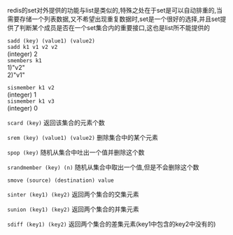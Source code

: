 redis的set对外提供的功能与list是类似的,特殊之处在于set是可以自动排重的,当需要存储一个列表数据,又不希望出现重复数据时,set是一个很好的选择,并且set提供了判断某个成员是否在一个set集合内的重要接口,这也是list所不能提供的  


`sadd (key) (value1) (value2)`  
`sadd k1 v1 v2 v2`  
(integer) 2  
`smembers k1`  
1)"v2"  
2)"v1" 

`sismember k1 v2`  
(integer) 1  
`sismember k1 v3`  
(integer) 0  

`scard (key)`  返回该集合的元素个数  

`srem (key) (value1) (value2)`  删除集合中的某个元素  

`spop (key)`  随机从集合中吐出一个值并删除这个数

`srandmember (key) (n)`   随机从集合中取出一个值,但是不会删除这个数  

`smove (source) (destination) value`  

`sinter (key1) (key2)`  返回两个集合的交集元素  

`sunion (key1) (key2)`  返回两个集合的并集元素

`sdiff (key1) (key2)`  返回两个集合的差集元素(key1中包含的key2中没有的)
